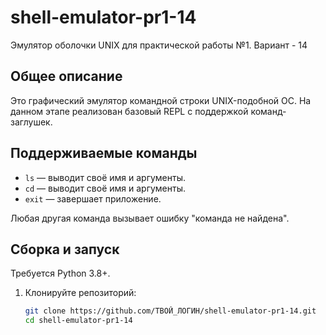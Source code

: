 # shell-emulator-pr1-14
Эмулятор оболочки UNIX для практической работы №1. Вариант - 14

## Общее описание
Это графический эмулятор командной строки UNIX-подобной ОС. На данном этапе реализован базовый REPL с поддержкой команд-заглушек.

## Поддерживаемые команды
- `ls` — выводит своё имя и аргументы.
- `cd` — выводит своё имя и аргументы.
- `exit` — завершает приложение.

Любая другая команда вызывает ошибку "команда не найдена".

## Сборка и запуск
Требуется Python 3.8+.

1. Клонируйте репозиторий:
   ```bash
   git clone https://github.com/ТВОЙ_ЛОГИН/shell-emulator-pr1-14.git
   cd shell-emulator-pr1-14
